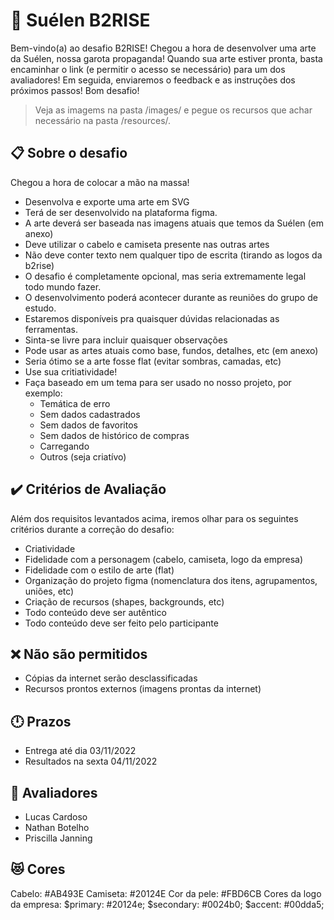 # 🚀 Suélen B2RISE
Bem-vindo(a) ao desafio B2RISE!
Chegou a hora de desenvolver uma arte da Suélen, nossa garota propaganda!
Quando sua arte estiver pronta, basta encaminhar o link (e permitir o acesso se necessário) para um dos avaliadores!
Em seguida, enviaremos o feedback e as instruções dos próximos passos!
Bom desafio!

> Veja as imagems na pasta /images/ e pegue os recursos que achar necessário na pasta /resources/.

## 📋 Sobre o desafio
Chegou a hora de colocar a mão na massa!
- Desenvolva e exporte uma arte em SVG
- Terá de ser desenvolvido na plataforma figma.
- A arte deverá ser baseada nas imagens atuais que temos da Suélen (em anexo)
- Deve utilizar o cabelo e camiseta presente nas outras artes
- Não deve conter texto nem qualquer tipo de escrita (tirando as logos da b2rise)
- O desafio é completamente opcional, mas seria extremamente legal todo mundo fazer.
- O desenvolvimento poderá acontecer durante as reuniões do grupo de estudo.
- Estaremos disponíveis pra quaisquer dúvidas relacionadas as ferramentas.
- Sinta-se livre para incluir quaisquer observações
- Pode usar as artes atuais como base, fundos, detalhes, etc (em anexo)
- Seria ótimo se a arte fosse flat (evitar sombras, camadas, etc)
- Use sua critiatividade!
- Faça baseado em um tema para ser usado no nosso projeto, por exemplo:
    * Temática de erro
    * Sem dados cadastrados
    * Sem dados de favoritos
    * Sem dados de histórico de compras 
    * Carregando
    * Outros (seja criatívo)

## ✔️ Critérios de Avaliação
Além dos requisitos levantados acima, iremos olhar para os seguintes critérios durante a correção do desafio:
- Criatividade
- Fidelidade com a personagem (cabelo, camiseta, logo da empresa)
- Fidelidade com o estilo de arte (flat)
- Organização do projeto figma (nomenclatura dos itens, agrupamentos, uniões, etc)
- Criação de recursos (shapes, backgrounds, etc)
- Todo conteúdo deve ser autêntico
- Todo conteúdo deve ser feito pelo participante

## ❌ Não são permitidos
- Cópias da internet serão desclassificadas
- Recursos prontos externos (imagens prontas da internet)

## 🕛 Prazos
- Entrega até dia 03/11/2022
- Resultados na sexta 04/11/2022

## 🧑 Avaliadores
* Lucas Cardoso
* Nathan Botelho
* Priscilla Janning

## 😻 Cores
Cabelo: #AB493E
Camiseta: #20124E
Cor da pele: #FBD6CB
Cores da logo da empresa:
    $primary: #20124e;
    $secondary: #0024b0;
    $accent: #00dda5;
